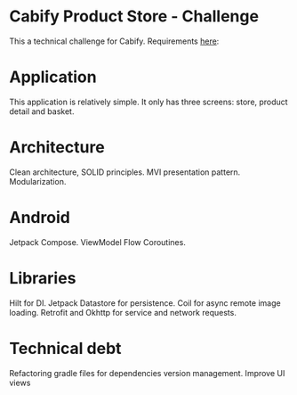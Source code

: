 # Cabify Product Store - Challenge

This a technical challenge for Cabify.
Requirements [here]("https://github.com/cabify/MobileChallenge"):

# Application

This application is relatively simple. It only has three screens: store, product detail and basket.

# Architecture

Clean architecture, SOLID principles.
MVI presentation pattern.
Modularization.

# Android 

Jetpack Compose.
ViewModel
Flow
Coroutines.


# Libraries
Hilt for DI.
Jetpack Datastore for persistence.
Coil for async remote image loading.
Retrofit and Okhttp for service and network requests.

# Technical debt
Refactoring gradle files for dependencies version management.
Improve UI views
